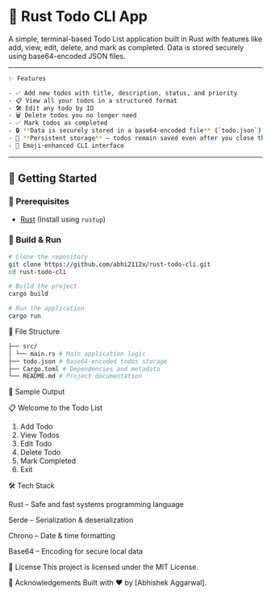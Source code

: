 # 📝 Rust Todo CLI App

A simple, terminal-based Todo List application built in Rust with features like add, view, edit, delete, and mark as completed. Data is stored securely using base64-encoded JSON files.

---
```bash
✨ Features

- ✅ Add new todos with title, description, status, and priority
- 📋 View all your todos in a structured format
- 🛠️ Edit any todo by ID
- 🗑️ Delete todos you no longer need
- ✅ Mark todos as completed
- 🔒 **Data is securely stored in a base64-encoded file** (`todo.json`)  
- 💾 **Persistent storage** – todos remain saved even after you close the terminal
- 🌈 Emoji-enhanced CLI interface
```
---

## 🚀 Getting Started

### 🔧 Prerequisites

- [Rust](https://www.rust-lang.org/tools/install) (Install using `rustup`)

### 🔨 Build & Run

```bash
# Clone the repository
git clone https://github.com/abhi2112x/rust-todo-cli.git
cd rust-todo-cli

# Build the project
cargo build

# Run the application
cargo run

```

📂 File Structure
```bash
├── src/
│ └── main.rs # Main application logic
├── todo.json # Base64-encoded todos storage
├── Cargo.toml # Dependencies and metadata
└── README.md # Project documentation
```
📸 Sample Output

📋 Welcome to the Todo List

1. Add Todo
2. View Todos
3. Edit Todo
4. Delete Todo
5. Mark Completed
6. Exit

🛠️ Tech Stack

Rust – Safe and fast systems programming language

Serde – Serialization & deserialization

Chrono – Date & time formatting

Base64 – Encoding for secure local data

📃 License
This project is licensed under the MIT License.

🙌 Acknowledgements
Built with ❤️ by [Abhishek Aggarwal].
